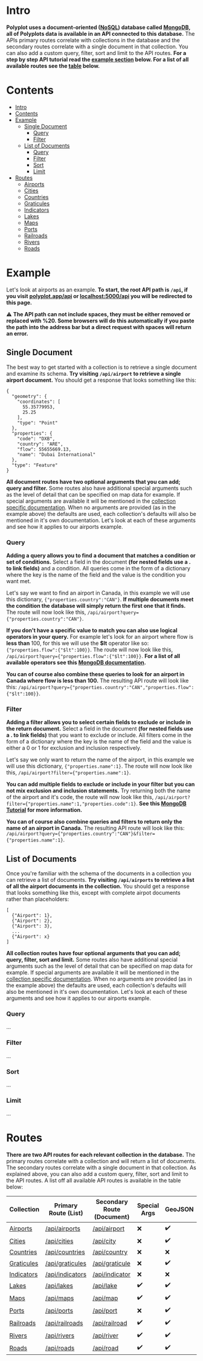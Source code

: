 # Intro

**Polyplot uses a document-oriented ([NoSQL](https://en.wikipedia.org/wiki/NoSQL)) database called [MongoDB](https://www.mongodb.com), all of Polyplots data is available in an API connected to this database.** The APIs primary routes correlate with collections in the database and the secondary routes correlate with a single document in that collection. You can also add a custom query, filter, sort and limit to the API routes. **For a step by step API tutorial read the [example section](https://github.com/jgphilpott/polyplot/tree/master/docs/api#example) below. For a list of all available routes see the [table](https://github.com/jgphilpott/polyplot/tree/master/docs/api#routes) below.**

# Contents

 - [Intro](https://github.com/jgphilpott/polyplot/tree/master/docs/api#intro)
 - [Contents](https://github.com/jgphilpott/polyplot/tree/master/docs/api#contents)
 - [Example](https://github.com/jgphilpott/polyplot/tree/master/docs/api#example)
   - [Single Document](https://github.com/jgphilpott/polyplot/tree/master/docs/api#single-document)
     - [Query](https://github.com/jgphilpott/polyplot/tree/master/docs/api#query)
     - [Filter](https://github.com/jgphilpott/polyplot/tree/master/docs/api#filter)
   - [List of Documents](https://github.com/jgphilpott/polyplot/tree/master/docs/api#list-of-documents)
     - [Query](https://github.com/jgphilpott/polyplot/tree/master/docs/api#query-1)
     - [Filter](https://github.com/jgphilpott/polyplot/tree/master/docs/api#filter-1)
     - [Sort](https://github.com/jgphilpott/polyplot/tree/master/docs/api#sort)
     - [Limit](https://github.com/jgphilpott/polyplot/tree/master/docs/api#limit)
 - [Routes](https://github.com/jgphilpott/polyplot/tree/master/docs/api#routes)
   - [Airports](https://github.com/jgphilpott/polyplot/blob/master/docs/api/airports/README.md)
   - [Cities](https://github.com/jgphilpott/polyplot/blob/master/docs/api/cities/README.md)
   - [Countries](https://github.com/jgphilpott/polyplot/blob/master/docs/api/countries/README.md)
   - [Graticules](https://github.com/jgphilpott/polyplot/blob/master/docs/api/graticules/README.md)
   - [Indicators](https://github.com/jgphilpott/polyplot/blob/master/docs/api/indicators/README.md)
   - [Lakes](https://github.com/jgphilpott/polyplot/blob/master/docs/api/lakes/README.md)
   - [Maps](https://github.com/jgphilpott/polyplot/blob/master/docs/api/maps/README.md)
   - [Ports](https://github.com/jgphilpott/polyplot/blob/master/docs/api/ports/README.md)
   - [Railroads](https://github.com/jgphilpott/polyplot/blob/master/docs/api/railroads/README.md)
   - [Rivers](https://github.com/jgphilpott/polyplot/blob/master/docs/api/rivers/README.md)
   - [Roads](https://github.com/jgphilpott/polyplot/blob/master/docs/api/roads/README.md)

# Example

Let's look at airports as an example. **To start, the root API path is `/api`, if you visit [polyplot.app/api](https://www.polyplot.app/api) or [localhost:5000/api](http://localhost:5000/api) you will be redirected to this page.**

:warning: **The API path can not include spaces, they must be either removed or replaced with %20. Some browsers will do this automatically if you paste the path into the address bar but a direct request with spaces will return an error.**

## Single Document

The best way to get started with a collection is to retrieve a single document and examine its schema. **Try visiting `/api/airport` to retrieve a single airport document.** You should get a response that looks something like this:

```
{
  "geometry": {
    "coordinates": [
      55.35779953, 
      25.25
    ], 
    "type": "Point"
  }, 
  "properties": {
    "code": "DXB", 
    "country": "ARE", 
    "flow": 55655669.13, 
    "name": "Dubai International"
  }, 
  "type": "Feature"
}
```

**All document routes have two optional arguments that you can add; query and filter.** Some routes also have additional special arguments such as the level of detail that can be specified on map data for example. If special arguments are available it will be mentioned in the [collection specific documentation](https://github.com/jgphilpott/polyplot/blob/master/docs/api/README.md#routes). When no arguments are provided (as in the example above) the defaults are used, each collection's defaults will also be mentioned in it's own documentation. Let's look at each of these arguments and see how it applies to our airports example.

### Query

**Adding a query allows you to find a document that matches a condition or set of conditions.** Select a field in the document **(for nested fields use a . to link fields)** and a condition. All queries come in the form of a dictionary where the key is the name of the field and the value is the condition you want met.

Let's say we want to find an airport in Canada, in this example we will use this dictionary, `{"properties.country":"CAN"}`. **If multiple documents meet the condition the database will simply return the first one that it finds.** The route will now look like this, `/api/airport?query={"properties.country":"CAN"}`.

**If you don't have a specific value to match you can also use logical operators in your query.** For example let's look for an airport where flow is **less than** 100, for this we will use the **$lt** operator like so: `{"properties.flow":{"$lt":100}}`. The route will now look like this, `/api/airport?query={"properties.flow":{"$lt":100}}`. **For a list of all available operators see this [MongoDB documentation](https://docs.mongodb.com/manual/reference/operator/query).**

**You can of course also combine these queries to look for an airport in Canada where flow is less than 100.** The resulting API route will look like this: `/api/airport?query={"properties.country":"CAN","properties.flow":{"$lt":100}}`.

### Filter

**Adding a filter allows you to select certain fields to exclude or include in the return document.** Select a field in the document **(for nested fields use a . to link fields)** that you want to exclude or include. All filters come in the form of a dictionary where the key is the name of the field and the value is either a 0 or 1 for exclusion and inclusion respectively.

Let's say we only want to return the name of the airport, in this example we will use this dictionary, `{"properties.name":1}`. The route will now look like this, `/api/airport?filter={"properties.name":1}`.

**You can add multiple fields to exclude or include in your filter but you can not mix exclusion and inclusion statements.** Try returning both the name of the airport and it's code, the route will now look like this, `/api/airport?filter={"properties.name":1,"properties.code":1}`. **See this [MongoDB Tutorial](https://docs.mongodb.com/manual/tutorial/project-fields-from-query-results) for more information.**

**You can of course also combine queries and filters to return only the name of an airport in Canada.** The resulting API route will look like this: `/api/airport?query={"properties.country":"CAN"}&filter={"properties.name":1}`.

## List of Documents

Once you're familiar with the schema of the documents in a collection you can retrieve a list of documents. **Try visiting `/api/airports` to retrieve a list of all the airport documents in the collection.** You should get a response that looks something like this, except with complete airpot documents rather than placeholders:

```
[
  {"Airport": 1},
  {"Airport": 2},
  {"Airport": 3},
  ...
  {"Airport": x}
]
```

**All collection routes have four optional arguments that you can add; query, filter, sort and limit.** Some routes also have additional special arguments such as the level of detail that can be specified on map data for example. If special arguments are available it will be mentioned in the [collection specific documentation](https://github.com/jgphilpott/polyplot/blob/master/docs/api/README.md#routes). When no arguments are provided (as in the example above) the defaults are used, each collection's defaults will also be mentioned in it's own documentation. Let's look at each of these arguments and see how it applies to our airports example.

### Query

...

### Filter

...

### Sort

...

### Limit

...

# Routes

**There are two API routes for each relevant collection in the database.** The primary routes correlate with a collection and will return a list of documents. The secondary routes correlate with a single document in that collection. As explained above, you can also add a custom query, filter, sort and limit to the API routes. A list off all available API routes is available in the table below:

Collection | Primary Route (List) | Secondary Route (Document) | Special Args | GeoJSON
--- | --- | --- | --- | ---
[Airports](https://github.com/jgphilpott/polyplot/blob/master/docs/api/airports/README.md) | [/api/airports](https://www.polyplot.app/api/airports) | [/api/airport](https://www.polyplot.app/api/airport) | :x: | :heavy_check_mark:
[Cities](https://github.com/jgphilpott/polyplot/blob/master/docs/api/cities/README.md) | [/api/cities](https://www.polyplot.app/api/cities) | [/api/city](https://www.polyplot.app/api/city) | :x: | :heavy_check_mark:
[Countries](https://github.com/jgphilpott/polyplot/blob/master/docs/api/countries/README.md) | [/api/countries](https://www.polyplot.app/api/countries) | [/api/country](https://www.polyplot.app/api/country) | :x: | :x:
[Graticules](https://github.com/jgphilpott/polyplot/blob/master/docs/api/graticules/README.md) | [/api/graticules](https://www.polyplot.app/api/graticules) | [/api/graticule](https://www.polyplot.app/api/graticule) | :x: | :heavy_check_mark:
[Indicators](https://github.com/jgphilpott/polyplot/blob/master/docs/api/indicators/README.md) | [/api/indicators](https://www.polyplot.app/api/indicators) | [/api/indicator](https://www.polyplot.app/api/indicator) | :x: | :x:
[Lakes](https://github.com/jgphilpott/polyplot/blob/master/docs/api/lakes/README.md) | [/api/lakes](https://www.polyplot.app/api/lakes) | [/api/lake](https://www.polyplot.app/api/lake) | :heavy_check_mark: | :heavy_check_mark:
[Maps](https://github.com/jgphilpott/polyplot/blob/master/docs/api/maps/README.md) | [/api/maps](https://www.polyplot.app/api/maps) | [/api/map](https://www.polyplot.app/api/map) | :heavy_check_mark: | :heavy_check_mark:
[Ports](https://github.com/jgphilpott/polyplot/blob/master/docs/api/ports/README.md) | [/api/ports](https://www.polyplot.app/api/ports) | [/api/port](https://www.polyplot.app/api/port) | :x: | :heavy_check_mark:
[Railroads](https://github.com/jgphilpott/polyplot/blob/master/docs/api/railroads/README.md) | [/api/railroads](https://www.polyplot.app/api/railroads) | [/api/railroad](https://www.polyplot.app/api/railroad) | :heavy_check_mark: | :heavy_check_mark:
[Rivers](https://github.com/jgphilpott/polyplot/blob/master/docs/api/rivers/README.md) | [/api/rivers](https://www.polyplot.app/api/rivers) | [/api/river](https://www.polyplot.app/api/river) | :heavy_check_mark: | :heavy_check_mark:
[Roads](https://github.com/jgphilpott/polyplot/blob/master/docs/api/roads/README.md) | [/api/roads](https://www.polyplot.app/api/roads) | [/api/road](https://www.polyplot.app/api/road) | :heavy_check_mark: | :heavy_check_mark:
